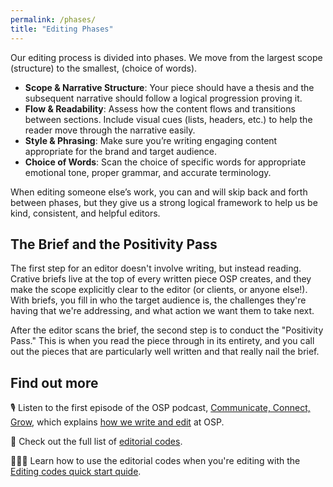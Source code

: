 ```yaml
---
permalink: /phases/
title: "Editing Phases"
---
```


Our editing process is divided into phases. We move from the largest scope (structure) to the smallest, (choice of words). 

* **Scope & Narrative Structure**: Your piece should have a thesis and the subsequent narrative should follow a logical progression proving it.
* **Flow & Readability**: Assess how the content flows and transitions between sections. Include visual cues (lists, headers, etc.) to help the reader move through the narrative easily. 
* **Style & Phrasing**: Make sure you’re writing engaging content appropriate for the brand and target audience.
* **Choice of Words**: Scan the choice of specific words for appropriate emotional tone, proper grammar, and accurate terminology. 

When editing someone else’s work, you can and will skip back and forth between phases, but they give us a strong logical framework to help us be kind, consistent, and helpful editors.

## The Brief and the Positivity Pass

The first step for an editor doesn't involve writing, but instead reading. Crative briefs live at the top of every written piece OSP creates, and they make the scope explicitly clear to the editor (or clients, or anyone else!). With briefs, you fill in who the target audience is, the challenges they're having that we're addressing, and what action we want them to take next.

After the editor scans the brief, the second step is to conduct the "Positivity Pass." This is when you read the piece through in its entirety, and you call out the pieces that are particularly well written and that really nail the brief. 

## Find out more

🎙 Listen to the first episode of the OSP podcast, [Communicate, Connect, Grow](https://www.youtube.com/channel/UCK1FgQnuVwknf_CWenjZSMw), which explains [how we write and edit](https://openstrategypartners.com/how-we-write-and-edit-at-osp-podcast-s1e1) at OSP.

📝 Check out the full list of [editorial codes](https://github.com/flicstar/OSP-writing-and-editing/blob/main/editing-codes.md).

👩🏼‍🎓 Learn how to use the editorial codes when you're editing with the [Editing codes quick start quide](https://openstrategypartners.com/editing-codes-quick-start-guide).
